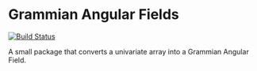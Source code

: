 # Grammian Angular Fields

[![Build Status](https://travis-ci.org/DoktorMike/GrammianAngularFields.jl.svg?branch=master)](https://travis-ci.org/DoktorMike/GrammianAngularFields.jl)

A small package that converts a univariate array into a Grammian Angular Field.

